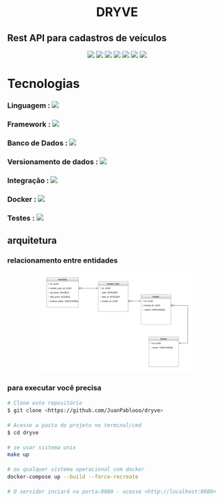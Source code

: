 <h1 align="center"> 
    DRYVE 
</h1>

## Rest API para cadastros de veículos 

<div align="center">

<img src="https://img.shields.io/apm/l/spring-boot"/>
<img src="https://img.shields.io/badge/Codepen-000000?style=for-the-badge&logo=codepen&logoColor=white"/>
<img src="https://img.shields.io/badge/Java-ED8B00?style=for-the-badge&logo=java&logoColor=white"/>
<img src="https://img.shields.io/badge/Docker-2CA5E0?style=for-the-badge&logo=docker&logoColor=white"/>
<img src="https://img.shields.io/badge/Git-F05032?style=for-the-badge&logo=git&logoColor=white"/>
<img src="https://img.shields.io/badge/PostgreSQL-316192?style=for-the-badge&logo=postgresql&logoColor=white"/>
<img  src="https://img.shields.io/badge/Spring-6DB33F?style=for-the-badge&logo=spring&logoColor=white"/>
</div>


# Tecnologias 
### Linguagem  : <img src="https://img.shields.io/badge/Java-ED8B00?style=for-the-badge&logo=java&logoColor=white"/>
### Framework : <img src="https://img.shields.io/badge/Spring-6DB33F?style=for-the-badge&logo=spring&logoColor=white"/>
### Banco de Dados : <img src="https://img.shields.io/badge/PostgreSQL-316192?style=for-the-badge&logo=postgresql&logoColor=white"/>
### Versionamento de dados : <img src="https://img.shields.io/badge/flyway-0060A8?style=for-the-badge&logo=flyway&logoColor=white"/>
### Integração : <img src="https://img.shields.io/badge/feign-client-0060A8?style=for-the-badge&logo=feign&logoColor=white">
### Docker : <img src="https://img.shields.io/badge/Docker-2CA5E0?style=for-the-badge&logo=docker&logoColor=white"/>
### Testes : <img src="https://img.shields.io/badge/jUnit%205-ED8939?style=for-the-badge&logo=feign&logoColor=white"/>

## arquitetura
### relacionamento entre entidades
<div align="center">
  <img src="./readmeimg/dryve.png" width="350" title="tela de login">
</div>


### para executar você precisa 

```bash
# Clone este repositório
$ git clone <https://github.com/JuanPablooo/dryve>

# Acesse a pasta do projeto no terminal/cmd
$ cd dryve

# se usar sistema unix
make up 

# ou qualquer sistema operacional com docker
docker-compose up --build --force-recreate

# O servidor inciará na porta:8080 - acesse <http://localhost:8080>
```






